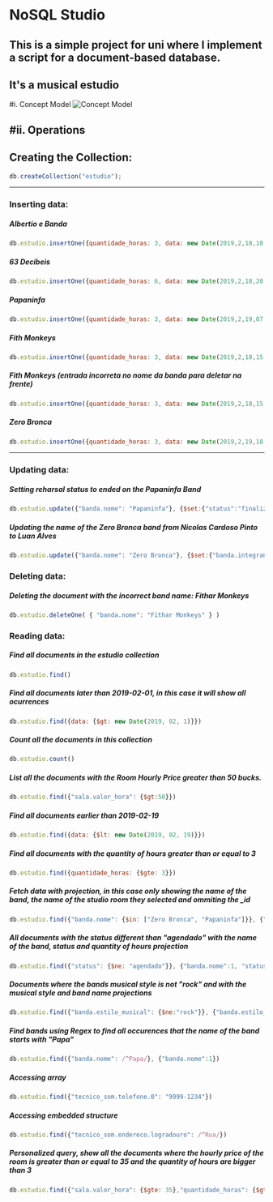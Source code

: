 # NoSQL Studio

## This is a simple project for uni where I implement a script for a document-based database.
## It's a musical estudio

#i. Concept Model
![Concept Model](https://i.imgur.com/FMvV9jw.jpg "Concept Model")

#ii. Operations
---
## Creating the Collection:
```javascript
db.createCollection("estudio");
```

---
### Inserting data:
##### Albertio e Banda
```javascript
db.estudio.insertOne({quantidade_horas: 3, data: new Date(2019,2,18,10,15), horario: "10:00/13:00", status: "agendado", sala: {nome: "Sala A", valor_hora: 45}, tecnico_som: {nome: "Albertio Jones", telefone: ["9999-1234", "9999-4321"], endereco: {logradouro: "Rua Uma", numero: 44}}, banda: {nome: "Albertio e banda", lider_banda: "albertio", estilo_musical:"rock", integrante: [{nome: "albertio jones", cpf: "123.432.456.99", telefone: ["9999-1234"]}, {nome: "Aba Lolo"}]}})
```

##### 63 Decibeis
```javascript
db.estudio.insertOne({quantidade_horas: 6, data: new Date(2019,2,18,20,0), horario: "20:00/02:00", status: "agendado", sala: {nome: "Sala B", valor_hora: 35}, tecnico_som: {nome: "Jose", telefone: ["9999-1147", "9999-4277"], endereco: {logradouro: "Avenida Dois", numero: 1}}, banda: {nome: "63 decibeis", lider_banda: "Samuel", estilo_musical:"rock n roll", integrante: [{nome: "Samuel Cabral", cpf: "111.222.333.45", telefone: ["9999-2222", "9999-2211"]},  {nome: "Gabriel Ramalho", cpf: "222.111.333.45", telefone: ["9999-3333", "9999-4445"]}, {nome: "Douglas Oliver", cpf: "888.444.555.45", telefone: ["9999-2112", "9999-6651"]}]}})
```

##### Papaninfa
```javascript
db.estudio.insertOne({quantidade_horas: 3, data: new Date(2019,2,19,07,0), horario: "07:00/10:00", status: "agendado", sala: {nome: "Sala C", valor_hora: 55}, tecnico_som: {nome: "Jose", telefone: ["9999-1147", "9999-4277"], endereco: {logradouro: "Avenida Dois", numero: 1}}, banda: {nome: "Papaninfa", lider_banda: "Daniel", estilo_musical:"pop/rock", integrante: [{nome: "Daniel Mendes", cpf: "111.222.333.46", telefone: ["9234-2222", "9959-2241"]},  {nome: "Joao do Pao"}, {nome: "Marcos Maria"}, {nome: "Kailth Justin"}]}})
```

##### Fith Monkeys
```javascript
db.estudio.insertOne({quantidade_horas: 3, data: new Date(2019,2,18,15,0), horario: "15:00/18:00", status: "finalizado", forma_pagamento: "Dinheiro", sala: {nome: "Sala A", valor_hora: 45}, tecnico_som: {nome: "Jose", telefone: ["9999-1147", "9999-4277"], endereco: {logradouro: "Avenida Dois", numero: 1}}, banda: {nome: "Fith Monkeys", lider_banda: "Marcos", estilo_musical:"pop/rock", integrante: [{nome: "Marcos Hugo", cpf: "431.252.333.46", telefone: ["9234-2554", "9959-2231"]},  {nome: "Carlos Claviar"}, {nome: "BonJose"}, {nome: "Abraao Mitico"}]}})
```

##### Fith Monkeys (entrada incorreta no nome da banda para deletar na frente)
```javascript
db.estudio.insertOne({quantidade_horas: 3, data: new Date(2019,2,18,15,0), horario: "15:00/18:00", status: "finalizado", forma_pagamento: "Dinheiro", sala: {nome: "Sala A", valor_hora: 45}, tecnico_som: {nome: "Jose", telefone: ["9999-1147", "9999-4277"], endereco: {logradouro: "Avenida Dois", numero: 1}}, banda: {nome: "Fithar Monkeys", lider_banda: "Marcos", estilo_musical:"pop/rock", integrante: [{nome: "Marcos Hugo", cpf: "431.252.333.46", telefone: ["9234-2554", "9959-2231"]},  {nome: "Carlos Claviar"}, {nome: "BonJose"}, {nome: "Abraao Mitico"}]}})
```

##### Zero Bronca
```javascript
db.estudio.insertOne({quantidade_horas: 3, data: new Date(2019,2,19,18,0), horario: "18:00/21:00", status: "agendado", sala: {nome: "Sala D", valor_hora: 75}, tecnico_som: {nome: " Maria", telefone: ["9999-1149"], endereco: {logradouro: "Avenida Tres", numero: 13}}, banda: {nome: "Zero Bronca", lider_banda: "Renan Cunha Goncalves", estilo_musical:"pop/rock", integrante: [{nome: "Renan Cunha Goncalves", telefone: ["9234-4262", "9959-2232"]},  {nome: "Nicolas Cardoso Pinto"}, {nome: "Luiz Lima Almeida"}, {nome: "Vinicius Araujo"}, {nome: "Erick Costa"}]}})
```
---
### Updating data:
##### Setting reharsal status to ended on the Papaninfa Band
```javascript
db.estudio.update({"banda.nome": "Papaninfa"}, {$set:{"status":"finalizado"}})
```
##### Updating the name of the Zero Bronca band from Nicolas Cardoso Pinto to Luan Alves
```javascript
db.estudio.update({"banda.nome": "Zero Bronca"}, {$set:{"banda.integrante.1.nome":"Luan Alves"}})
```

### Deleting data:
##### Deleting the document with the incorrect band name: Fithar Monkeys
```javascript
db.estudio.deleteOne( { "banda.nome": "Fithar Monkeys" } )
```

### Reading data:
##### Find all documents in the estudio collection
```javascript 
db.estudio.find()
```
##### Find all documents later than 2019-02-01, in this case it will show all ocurrences
```javascript
db.estudio.find({data: {$gt: new Date(2019, 02, 1)}})
```

##### Count all the documents in this collection
```javascript
db.estudio.count()
```
##### List all the documents with the Room Hourly Price greater than 50 bucks.
```javascript
db.estudio.find({"sala.valor_hora": {$gt:50}})
```
##### Find all documents earlier than 2019-02-19
```javascript
db.estudio.find({data: {$lt: new Date(2019, 02, 19)}})
```
##### Find all documents with the quantity of hours greater than or equal to 3
```javascript
db.estudio.find({quantidade_horas: {$gte: 3}})
```

##### Fetch data with projection, in this case only showing the name of the band, the name of the studio room they selected and ommiting the _id
```javascript
db.estudio.find({"banda.nome": {$in: ["Zero Bronca", "Papaninfa"]}}, {"banda.nome": 1, "sala.nome":1, "_id":0})
```

##### All documents with the status different than "agendado" with the name of the band, status and quantity of hours projection
```javascript
db.estudio.find({"status": {$ne: "agendado"}}, {"banda.nome":1, "status":1, "quantidade_horas": 1})
```

##### Documents where the bands musical style is not "rock" and with the musical style and band name projections
```javascript
db.estudio.find({"banda.estilo_musical": {$ne:"rock"}}, {"banda.estilo_musical":1,"banda.nome":1})
```

##### Find bands using Regex to find all occurences that the name of the band starts with "Papa"
```javascript
db.estudio.find({"banda.nome": /^Papa/}, {"banda.nome":1})
```

##### Accessing array
```javascript
db.estudio.find({"tecnico_som.telefone.0": "9999-1234"})
```

##### Accessing embedded structure
```javascript
db.estudio.find({"tecnico_som.endereco.logradouro": /^Rua/})
```

##### Personalized query, show all the documents where the hourly price of the room is greater than or equal to 35 and the quantity of hours are bigger than 3
```javascript
db.estudio.find({"sala.valor_hora": {$gte: 35},"quantidade_horas": {$gt: 3}})
```
